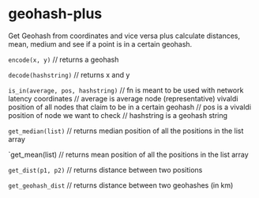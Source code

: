# geohash-plus

Get Geohash from coordinates and vice versa plus calculate distances, mean, medium and see if a point is in a certain geohash.

`encode(x, y)`
// returns a geohash

`decode(hashstring)`
// returns x and y

`is_in(average, pos, hashstring)`
// fn is meant to be used with network latency coordinates
// average is average node (representative) vivaldi position of all nodes that claim to be in a certain geohash
// pos is a vivaldi position of node we want to check
// hashstring is a geohash string

`get_median(list)`
// returns median position of all the positions in the list array

`get_mean(list)
// returns mean position of all the positions in the list array

`get_dist(p1, p2)`
// returns distance between two positions

`get_geohash_dist`
// returns distance between two geohashes (in km)
